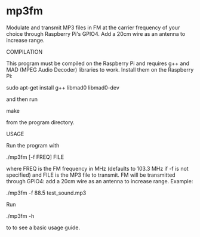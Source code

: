 mp3fm
=====

Modulate and transmit MP3 files in FM at the carrier frequency of your choice through Raspberry Pi's GPIO4. Add a 20cm wire as an antenna to increase range.

COMPILATION

This program must be compiled on the Raspberry Pi and requires g++ and MAD (MPEG Audio Decoder) libraries to work. Install them on the Raspberry Pi:

sudo apt-get install g++ libmad0 libmad0-dev

and then run

make

from the program directory.

USAGE

Run the program with

./mp3fm [-f FREQ] FILE

where FREQ is the FM frequency in MHz (defaults to 103.3 MHz if -f is not specified) and FILE is the MP3 file to transmit. FM will be transmitted through GPIO4: add a 20cm wire as an antenna to increase range.
Example:

./mp3fm -f 88.5 test_sound.mp3

Run

./mp3fm -h

to to see a basic usage guide.

